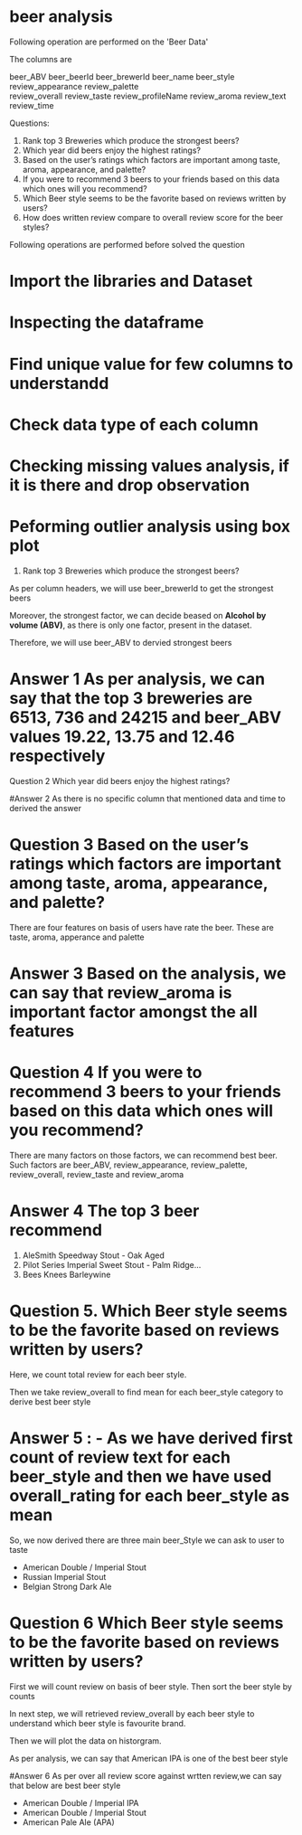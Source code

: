 # beer analysis

Following operation are performed on the 'Beer Data'

The columns are

beer_ABV	beer_beerId	beer_brewerId	beer_name	beer_style	review_appearance	review_palette	
review_overall	review_taste	review_profileName	review_aroma	review_text	review_time


Questions: 

1.	Rank top 3 Breweries which produce the strongest beers?
2.	Which year did beers enjoy the highest ratings? 
3.	 Based on the user’s ratings which factors are important among taste, aroma, appearance, and palette?
4.	If you were to recommend 3 beers to your friends based on this data which ones will you recommend?
5.	Which Beer style seems to be the favorite based on reviews written by users? 
6.	How does written review compare to overall review score for the beer styles?


Following operations are performed before solved the question

# Import the libraries and Dataset

# Inspecting the dataframe

# Find unique value for few columns to understandd

# Check data type of each column

# Checking missing values analysis, if it is there and drop observation

# Peforming outlier analysis using box plot


1.	Rank top 3 Breweries which produce the strongest beers?

As per column headers, we will use beer_brewerId to get the strongest beers

Moreover, the strongest factor, we can decide beased on **Alcohol by volume (ABV)**, as there is only one factor, present in the dataset.

Therefore, we will use beer_ABV to dervied strongest beers

# Answer 1 As per analysis, we can say that the top 3 breweries are 6513, 736 and 24215  and beer_ABV values 19.22, 13.75 and 12.46 respectively

Question 2 Which year did beers enjoy the highest ratings?

#Answer 2 As there is no specific column that mentioned data and time to derived the answer


# Question 3 Based on the user’s ratings which factors are important among taste, aroma, appearance, and palette?

There are four features on basis of users have rate the beer. These are taste, aroma, apperance and palette

# Answer 3 Based on  the analysis, we can say that review_aroma is important factor amongst the all features

# Question 4 If you were to recommend 3 beers to your friends based on this data which ones will you recommend?

There are many factors on those factors, we can recommend best beer.
Such factors are beer_ABV, review_appearance, review_palette, review_overall, review_taste and review_aroma

# Answer 4 The top 3 beer recommend

1.   AleSmith Speedway Stout - Oak Aged	
2.   Pilot Series Imperial Sweet Stout - Palm Ridge...	
3.   Bees Knees Barleywine	

# Question 5.	Which Beer style seems to be the favorite based on reviews written by users? 

Here, we count total review for each beer style.

Then we take review_overall to find mean for each beer_style category to derive best beer style

# Answer 5 : - As we have derived first count of review text for each beer_style and then we have used overall_rating for each beer_style as mean

So, we now derived there are three main beer_Style we can ask to user to taste

*   American Double / Imperial Stout
*   Russian Imperial Stout
*   Belgian Strong Dark Ale

# Question 6 Which Beer style seems to be the favorite based on reviews written by users? 

First we will count review on basis of beer style.
Then sort the beer style by counts 

In next step, we will retrieved review_overall by each beer style to understand which beer style is favourite brand.

Then we will plot the data on historgram.

As per analysis, we can say that American IPA is one of the best beer style

#Answer 6 As per over all review score against wrtten review,we can say that below are best beer style

*   American Double / Imperial IPA	
*   American Double / Imperial Stout	
*   American Pale Ale (APA)	







